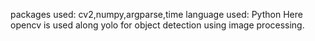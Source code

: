 packages used: cv2,numpy,argparse,time 
language used: Python 
Here opencv is used along yolo for object detection using image processing.
